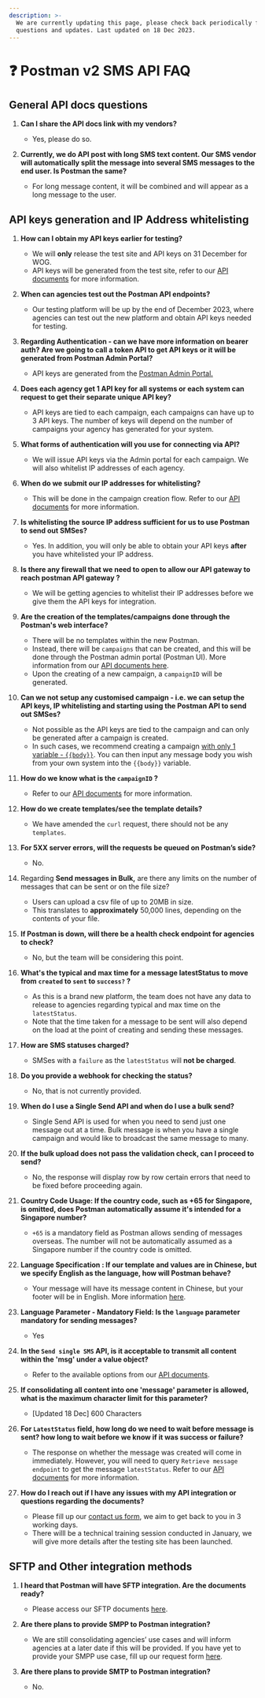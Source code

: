 ```yaml
---
description: >-
  We are currently updating this page, please check back periodically for new
  questions and updates. Last updated on 18 Dec 2023.
---
```


# ❓ Postman v2 SMS API FAQ

## General API docs questions

1.  **Can I share the API docs link with my vendors?**

    * Yes, please do so.


2. **Currently, we do API post with long SMS text content. Our SMS vendor will automatically split the message into several SMS messages to the end user. Is Postman the same?**
   * For long message content, it will be combined and will appear as a long message to the user.

## API keys generation and IP Address whitelisting

1.  **How can I obtain my API keys earlier for testing?**

    * We will **only** release the test site and API keys on 31 December for WOG.
    * API keys will be generated from the test site, refer to our [API documents](https://api-docs.postman.gov.sg/campaigns-and-messages/create-campaign) for more information.


2.  **When can agencies test out the Postman API endpoints?**

    * Our testing platform will be up by the end of December 2023, where agencies can test out the new platform and obtain API keys needed for testing.


3.  **Regarding Authentication - can we have more information on bearer auth? Are we going to call a token API to get API keys or it will be generated from Postman Admin Portal?**

    * API keys are generated from the [Postman Admin Portal.](../postman-v2-admin-portal/create-campaign.md)


4.  **Does each agency get 1 API key for all systems or each system can request to get their separate unique API key?**

    * API keys are tied to each campaign, each campaigns can have up to 3 API keys. The number of keys will depend on the number of campaigns your agency has generated for your system.


5.  **What forms of authentication will you use for connecting via API?**

    * We will issue API keys via the Admin portal for each campaign. We will also whitelist IP addresses of each agency.


6.  **When do we submit our IP addresses for whitelisting?**

    * This will be done in the campaign creation flow. Refer to our [API documents](https://api-docs.postman.gov.sg/campaigns-and-messages/campaign-settings#ip-address-whitelisting) for more information.


7.  **Is whitelisting the source IP address sufficient for us to use Postman to send out SMSes?**

    * Yes. In addition, you will only be able to obtain your API keys **after** you have whitelisted your IP address.


8.  **Is there any firewall that we need to open to allow our API gateway to reach postman API gateway ?**

    * We will be getting agencies to whitelist their IP addresses before we give them the API keys for integration.


9.  **Are the creation of the templates/campaigns done through the Postman's web interface?**

    * There will be no templates within the new Postman.
    * Instead, there will be `campaigns` that can be created, and this will be done through the Postman admin portal (Postman UI). More information from our [API documents here](../postman-v2-admin-portal/create-campaign.md).
    * Upon the creating of a new campaign, a `campaignID` will be generated.


10. **Can we not setup any customised campaign - i.e. we can setup the API keys, IP whitelisting and starting using the Postman API to send out SMSes?**

    * Not possible as the API keys are tied to the campaign and can only be generated after a campaign is created.
    * In such cases, we recommend creating a campaign [with only 1 variable - `{{body}}`](../postman-v2-admin-portal/create-message.md#api-users-who-do-not-want-to-manage-your-message-templates-within-postman). You can then input any message body you wish from your own system into the `{{body}}` variable.


11. **How do we know what is the `campaignID` ?**

    * Refer to our [API documents](https://api-docs.postman.gov.sg/campaigns-and-messages/create-campaign) for more information.


12. **How do we create templates/see the template details?**

    * We have amended the `curl` request, there should not be any `templates`.


13. **For 5XX server errors, will the requests be queued on Postman’s side?**

    * No.


14. Regarding **Send messages in Bulk,** are there any limits on the number of messages that can be sent or on the file size?

    * Users can upload a csv file of up to 20MB in size.
    * This translates to **approximately** 50,000 lines, depending on the contents of your file.


15. **If Postman is down, will there be a health check endpoint for agencies to check?**

    * No, but the team will be considering this point.


16. **What's the typical and max time for a message latestStatus to move from `created` to `sent` to `success?` ?**

    * As this is a brand new platform, the team does not have any data to release to agencies regarding typical and max time on the `latestStatus`.
    * Note that the time taken for a message to be sent will also depend on the load at the point of creating and sending these messages.


17. **How are SMS statuses charged?**

    * SMSes with a `failure` as the `latestStatus` will **not be charged**.


18. **Do you provide a webhook for checking the status?**

    * No, that is not currently provided.


19. **When do I use a Single Send API and when do I use a bulk send?**

    * Single Send API is used for when you need to send just one message out at a time. Bulk message is when you have a single campaign and would like to broadcast the same message to many.


20. **If the bulk upload does not pass the validation check, can I proceed to send?**

    * No, the response will display row by row certain errors that need to be fixed before proceeding again.


21. **Country Code Usage: If the country code, such as +65 for Singapore, is omitted, does Postman automatically assume it's intended for a Singapore number?**

    * `+65` is a mandatory field as Postman allows sending of messages overseas. The number will not be automatically assumed as a Singapore number if the country code is omitted.


22. **Language Specification : If our template and values are in Chinese, but we specify English as the language, how will Postman behave?**

    * Your message will have its message content in Chinese, but your footer will be in English. More information [here](https://api-docs.postman.gov.sg/campaigns-and-messages/create-message#language).


23. **Language Parameter - Mandatory Field: Is the `language` parameter mandatory for sending messages?**

    * Yes


24. **In the `Send single SMS` API, is it acceptable to transmit all content within the 'msg' under a value object?**

    * Refer to the available options from our [API documents](https://api-docs.postman.gov.sg/campaigns-and-messages/create-message#language).


25. **If consolidating all content into one 'message' parameter is allowed, what is the maximum character limit for this parameter?**

    * \[Updated 18 Dec] 600 Characters


26. **For `LatestStatus` field, how long do we need to wait before message is sent? how long to wait before we know if it was success or failure?**

    * The response on whether the message was created will come in immediately. However, you will need to query `Retrieve message endpoint` to get the message `latestStatus`. Refer to our [API documents](https://api-docs.postman.gov.sg/endpoints-for-api-users/single-send) for more information.


27. **How do I reach out if I have any issues with my API integration or questions regarding the documents?**
    * Please fill up our [contact us form](https://form.gov.sg/admin/form/64a535b829d2650012a9938b), we aim to get back to you in 3 working days.
    * There willl be a technical training session conducted in January, we will give more details after the testing site has been launched.

## SFTP and Other integration methods

1.  **I heard that Postman will have SFTP integration. Are the documents ready?**

    * Please access our SFTP documents [here](https://api-docs.postman.gov.sg/sftp/sftp-integration).


2.  **Are there plans to provide SMPP to Postman integration?**

    * We are still consolidating agencies’ use cases and will inform agencies at a later date if this will be provided. If you have yet to provide your SMPP use case, fill up our request form [here](https://form.gov.sg/654c5f97a1058500113c1fef).


3. **Are there plans to provide SMTP to Postman integration?**
   * No.&#x20;

